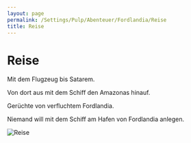 ```yaml
---
layout: page
permalink: /Settings/Pulp/Abenteuer/Fordlandia/Reise
title: Reise
---
```


# Reise

Mit dem Flugzeug bis Satarem.

Von dort aus mit dem Schiff den Amazonas hinauf.

Gerüchte von verfluchtem Fordlandia.

Niemand will mit dem Schiff am Hafen von Fordlandia anlegen.

<div class="overflow-auto">
<img alt="Reise" src="{{ site.baseurl }}/assets/images/karten/fordlandia.png"/>
</div>

